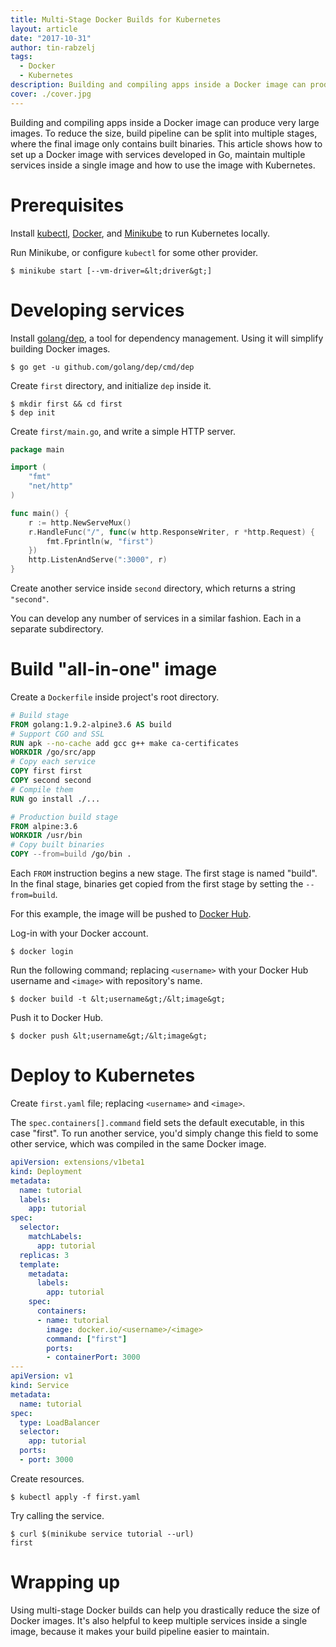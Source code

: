 ```yaml
---
title: Multi-Stage Docker Builds for Kubernetes
layout: article
date: "2017-10-31"
author: tin-rabzelj
tags:
  - Docker
  - Kubernetes
description: Building and compiling apps inside a Docker image can produce very large images. To reduce the size, build pipeline can be split into multiple stages, where the final image only contains built binaries. This article shows how to set up a Docker image with services developed in Go, maintain multiple services inside a single image and how to use the image with Kubernetes.
cover: ./cover.jpg
---
```


Building and compiling apps inside a Docker image can produce very large images. To reduce the size, build pipeline can be split into multiple stages, where the final image only contains built binaries. This article shows how to set up a Docker image with services developed in Go, maintain multiple services inside a single image and how to use the image with Kubernetes.

# Prerequisites

Install [kubectl](https://kubernetes.io/docs/tasks/tools/install-kubectl/), [Docker](https://docs.docker.com/engine/installation/), and [Minikube](https://github.com/kubernetes/minikube) to run Kubernetes locally.

Run Minikube, or configure `kubectl` for some other provider.

```
$ minikube start [--vm-driver=&lt;driver&gt;]
```

# Developing services

Install [golang/dep](https://github.com/golang/dep), a tool for dependency management. Using it will simplify building Docker images.

```
$ go get -u github.com/golang/dep/cmd/dep
```

Create `first` directory, and initialize `dep` inside it.

```
$ mkdir first && cd first
$ dep init
```

Create `first/main.go`, and write a simple HTTP server.

```go
package main

import (
	"fmt"
	"net/http"
)

func main() {
	r := http.NewServeMux()
	r.HandleFunc("/", func(w http.ResponseWriter, r *http.Request) {
		fmt.Fprintln(w, "first")
	})
	http.ListenAndServe(":3000", r)
}
```

Create another service inside `second` directory, which returns a string `"second"`.

You can develop any number of services in a similar fashion. Each in a separate subdirectory.

# Build "all-in-one" image

Create a `Dockerfile` inside project's root directory.

```dockerfile
# Build stage
FROM golang:1.9.2-alpine3.6 AS build
# Support CGO and SSL
RUN apk --no-cache add gcc g++ make ca-certificates
WORKDIR /go/src/app
# Copy each service
COPY first first
COPY second second
# Compile them
RUN go install ./...

# Production build stage
FROM alpine:3.6
WORKDIR /usr/bin
# Copy built binaries
COPY --from=build /go/bin .
```

Each `FROM` instruction begins a new stage. The first stage is named "build". In the final stage, binaries get copied from the first stage by setting the `--from=build`.

For this example, the image will be pushed to [Docker Hub](https://hub.docker.com/).

Log-in with your Docker account.

```
$ docker login
```

Run the following command; replacing `<username>` with your Docker Hub username and `<image>` with repository's name.

```
$ docker build -t &lt;username&gt;/&lt;image&gt;
```

Push it to Docker Hub.

```
$ docker push &lt;username&gt;/&lt;image&gt;
```

# Deploy to Kubernetes

Create `first.yaml` file; replacing `<username>` and `<image>`.

The `spec.containers[].command` field sets the default executable, in this case "first". To run another service, you'd simply change this field to some other service, which was compiled in the same Docker image.

```yaml
apiVersion: extensions/v1beta1
kind: Deployment
metadata:
  name: tutorial
  labels:
    app: tutorial
spec:
  selector:
    matchLabels:
      app: tutorial
  replicas: 3
  template:
    metadata:
      labels:
        app: tutorial
    spec:
      containers:
      - name: tutorial
        image: docker.io/<username>/<image>
        command: ["first"]
        ports:
        - containerPort: 3000
---
apiVersion: v1
kind: Service
metadata:
  name: tutorial
spec:
  type: LoadBalancer
  selector:
    app: tutorial
  ports:
  - port: 3000
```

Create resources.

```
$ kubectl apply -f first.yaml
```

Try calling the service.

```
$ curl $(minikube service tutorial --url)
first
```

# Wrapping up

Using multi-stage Docker builds can help you drastically reduce the size of Docker images. It's also helpful to keep multiple services inside a single image, because it makes your build pipeline easier to maintain.
